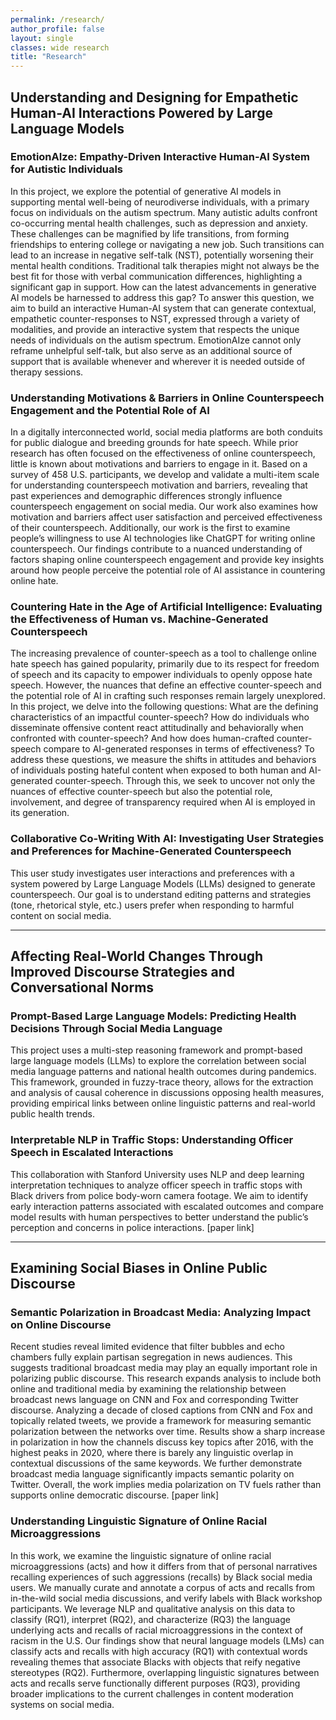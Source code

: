 ```yaml
---
permalink: /research/
author_profile: false
layout: single
classes: wide research
title: "Research"
---
```


## Understanding and Designing for Empathetic Human-AI Interactions Powered by Large Language Models

### EmotionAIze: Empathy-Driven Interactive Human-AI System for Autistic Individuals

In this project, we explore the potential of generative AI models in supporting mental well-being of neurodiverse individuals, with a primary focus on individuals on the autism spectrum. Many autistic adults confront co-occurring mental health challenges, such as depression and anxiety. These challenges can be magnified by life transitions, from forming friendships to entering college or navigating a new job. Such transitions can lead to an increase in negative self-talk (NST), potentially worsening their mental health conditions. Traditional talk therapies might not always be the best fit for those with verbal communication differences, highlighting a significant gap in support. How can the latest advancements in generative AI models be harnessed to address this gap? To answer this question, we aim to build an interactive Human-AI system that can generate contextual, empathetic counter-responses to NST, expressed through a variety of modalities, and provide an interactive system that respects the unique needs of individuals on the autism spectrum. EmotionAIze cannot only reframe unhelpful self-talk, but also serve as an additional source of support that is available whenever and wherever it is needed outside of therapy sessions.

### Understanding Motivations & Barriers in Online Counterspeech Engagement and the Potential Role of AI

In a digitally interconnected world, social media platforms are both conduits for public dialogue and breeding grounds for hate speech. While prior research has often focused on the effectiveness of online counterspeech, little is known about motivations and barriers to engage in it. Based on a survey of 458 U.S. participants, we develop and validate a multi-item scale for understanding counterspeech motivation and barriers, revealing that past experiences and demographic differences strongly influence counterspeech engagement on social media. Our work also examines how motivation and barriers affect user satisfaction and perceived effectiveness of their counterspeech. Additionally, our work is the first to examine people’s willingness to use AI technologies like ChatGPT for writing online counterspeech. Our findings contribute to a nuanced understanding of factors shaping online counterspeech engagement and provide key insights around how people perceive the potential role of AI assistance in countering online hate.

### Countering Hate in the Age of Artificial Intelligence: Evaluating the Effectiveness of Human vs. Machine-Generated Counterspeech  

The increasing prevalence of counter-speech as a tool to challenge online hate speech has gained popularity, primarily due to its respect for freedom of speech and its capacity to empower individuals to openly oppose hate speech. However, the nuances that define an effective counter-speech and the potential role of AI in crafting such responses remain largely unexplored. In this project, we delve into the following questions: What are the defining characteristics of an impactful counter-speech? How do individuals who disseminate offensive content react attitudinally and behaviorally when confronted with counter-speech? And how does human-crafted counter-speech compare to AI-generated responses in terms of effectiveness? To address these questions, we measure the shifts in attitudes and behaviors of individuals posting hateful content when exposed to both human and AI-generated counter-speech. Through this, we seek to uncover not only the nuances of effective counter-speech but also the potential role, involvement, and degree of transparency required when AI is employed in its generation.

### Collaborative Co-Writing With AI: Investigating User Strategies and Preferences for Machine-Generated Counterspeech

This user study investigates user interactions and preferences with a system powered by Large Language Models (LLMs) designed to generate counterspeech. Our goal is to understand editing patterns and strategies (tone, rhetorical style, etc.) users prefer when responding to harmful content on social media.  

---

## Affecting Real-World Changes Through Improved Discourse Strategies and Conversational Norms

### Prompt-Based Large Language Models: Predicting Health Decisions Through Social Media Language

This project uses a multi-step reasoning framework and prompt-based large language models (LLMs) to explore the correlation between social media language patterns and national health outcomes during pandemics. This framework, grounded in fuzzy-trace theory, allows for the extraction and analysis of causal coherence in discussions opposing health measures, providing empirical links between online linguistic patterns and real-world public health trends.

### Interpretable NLP in Traffic Stops: Understanding Officer Speech in Escalated Interactions

This collaboration with Stanford University uses NLP and deep learning interpretation techniques to analyze officer speech in traffic stops with Black drivers from police body-worn camera footage. We aim to identify early interaction patterns associated with escalated outcomes and compare model results with human perspectives to better understand the public’s perception and concerns in police interactions. [paper link]

---

## Examining Social Biases in Online Public Discourse

### Semantic Polarization in Broadcast Media: Analyzing Impact on Online Discourse

Recent studies reveal limited evidence that filter bubbles and echo chambers fully explain partisan segregation in news audiences. This suggests traditional broadcast media may play an equally important role in polarizing public discourse. This research expands analysis to include both online and traditional media by examining the relationship between broadcast news language on CNN and Fox and corresponding Twitter discourse. Analyzing a decade of closed captions from CNN and Fox and topically related tweets, we provide a framework for measuring semantic polarization between the networks over time. Results show a sharp increase in polarization in how the channels discuss key topics after 2016, with the highest peaks in 2020, where there is barely any linguistic overlap in contextual discussions of the same keywords. We further demonstrate broadcast media language significantly impacts semantic polarity on Twitter. Overall, the work implies media polarization on TV fuels rather than supports online democratic discourse. [paper link]

### Understanding Linguistic Signature of Online Racial Microaggressions

In this work, we examine the linguistic signature of online racial microaggressions (acts) and how it differs from that of personal narratives recalling experiences of such aggressions (recalls) by Black social media users. We manually curate and annotate a corpus of acts and recalls from in-the-wild social media discussions, and verify labels with Black workshop participants. We leverage NLP and qualitative analysis on this data to classify (RQ1), interpret (RQ2), and characterize (RQ3) the language underlying acts and recalls of racial microaggressions in the context of racism in the U.S. Our findings show that neural language models (LMs) can classify acts and recalls with high accuracy (RQ1) with contextual words revealing themes that associate Blacks with objects that reify negative stereotypes (RQ2). Furthermore, overlapping linguistic signatures between acts and recalls serve functionally different purposes (RQ3), providing broader implications to the current challenges in content moderation systems on social media.
